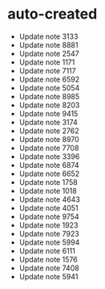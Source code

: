 # auto-created
- Update note 3133
- Update note 8881
- Update note 2547
- Update note 1171
- Update note 7117
- Update note 6592
- Update note 5054
- Update note 8985
- Update note 8203
- Update note 9415
- Update note 3174
- Update note 2762
- Update note 8970
- Update note 7708
- Update note 3396
- Update note 6874
- Update note 6652
- Update note 1758
- Update note 1018
- Update note 4643
- Update note 4051
- Update note 9754
- Update note 1923
- Update note 7923
- Update note 5994
- Update note 6111
- Update note 1576
- Update note 7408
- Update note 5941

